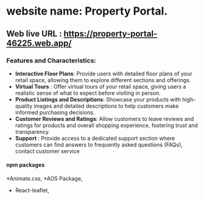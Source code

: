 # website name:  Property Portal.

## Web live URL : https://property-portal-46225.web.app/  

### Features and Characteristics:
 
 * **Interactive Floor Plans**: Provide users with detailed floor plans of your retail space, allowing them to explore different sections and offerings.
 *  **Virtual Tours** :  Offer virtual tours of your retail space, giving users a realistic sense of what to expect before visiting in person.
 *  **Product Listings and Descriptions**: Showcase your products with high-quality images and detailed descriptions to help customers make informed purchasing decisions.
 *  **Customer Reviews and Ratings**: Allow customers to leave reviews and ratings for products and overall shopping experience, fostering trust and transparency.
 *  **Support** : Provide access to a dedicated support section where customers can find answers to frequently asked questions (FAQs), contact customer service


####  npm packages
*Animate.css,
*AOS Package,
* React-leaflet,


